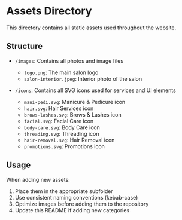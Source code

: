 # Assets Directory

This directory contains all static assets used throughout the website.

## Structure

- `/images`: Contains all photos and image files
  - `logo.png`: The main salon logo
  - `salon-interior.jpeg`: Interior photo of the salon

- `/icons`: Contains all SVG icons used for services and UI elements
  - `mani-pedi.svg`: Manicure & Pedicure icon
  - `hair.svg`: Hair Services icon
  - `brows-lashes.svg`: Brows & Lashes icon
  - `facial.svg`: Facial Care icon
  - `body-care.svg`: Body Care icon
  - `threading.svg`: Threading icon
  - `hair-removal.svg`: Hair Removal icon
  - `promotions.svg`: Promotions icon

## Usage

When adding new assets:
1. Place them in the appropriate subfolder
2. Use consistent naming conventions (kebab-case)
3. Optimize images before adding them to the repository
4. Update this README if adding new categories

